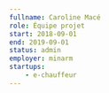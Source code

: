 ```yaml
---
fullname: Caroline Macé
role: Équipe projet
start: 2018-09-01
end: 2019-09-01
status: admin
employer: minarm
startups:
    - e-chauffeur
---
```

